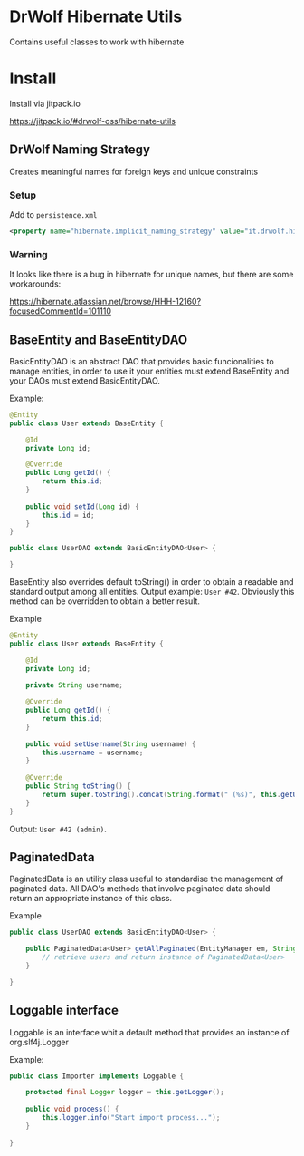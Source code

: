 # DrWolf Hibernate Utils

Contains useful classes to work with hibernate

# Install 

Install via jitpack.io

https://jitpack.io/#drwolf-oss/hibernate-utils

## DrWolf Naming Strategy

Creates meaningful names for foreign keys and unique constraints

### Setup

Add to `persistence.xml`

```xml
<property name="hibernate.implicit_naming_strategy" value="it.drwolf.hibernate.utils.DrWolfNamingStrategy"/>
```
 
### Warning

It looks like there is a bug in hibernate for unique names, but there are some workarounds:

https://hibernate.atlassian.net/browse/HHH-12160?focusedCommentId=101110


## BaseEntity and BaseEntityDAO

BasicEntityDAO is an abstract DAO that provides basic funcionalities to manage entities, in order to use it your entities must extend BaseEntity and your DAOs must extend BasicEntityDAO.

Example:

```java
@Entity
public class User extends BaseEntity { 

	@Id
	private Long id;

	@Override
	public Long getId() {
		return this.id;
	}
	
	public void setId(Long id) {
		this.id = id;
	}
}
```

```java
public class UserDAO extends BasicEntityDAO<User> {

}
```

BaseEntity also overrides default toString() in order to obtain a readable and standard output among all entities.
Output example: `User #42`. 
Obviously this method can be overridden to obtain a better result.

Example

```java
@Entity
public class User extends BaseEntity { 

	@Id
	private Long id;
	
	private String username;

	@Override
	public Long getId() {
		return this.id;
	}
	
	public void setUsername(String username) {
		this.username = username;
	}
	
	@Override
	public String toString() {
		return super.toString().concat(String.format(" (%s)", this.getUsername()));
	}
}
```
Output: `User #42 (admin)`.

## PaginatedData

PaginatedData is an utility class useful to standardise the management of paginated data. All DAO's methods that involve paginated data should return an appropriate instance of this class.

Example

```java
public class UserDAO extends BasicEntityDAO<User> {

	public PaginatedData<User> getAllPaginated(EntityManager em, String orderCol, OrderType orderType, int page, int size) {
		// retrieve users and return instance of PaginatedData<User>
	}

}
```

## Loggable interface

Loggable is an interface whit a default method that provides an instance of org.slf4j.Logger

Example:

```java
public class Importer implements Loggable {

	protected final Logger logger = this.getLogger();
	
	public void process() {
		this.logger.info("Start import process...");
	}
	
}

```

